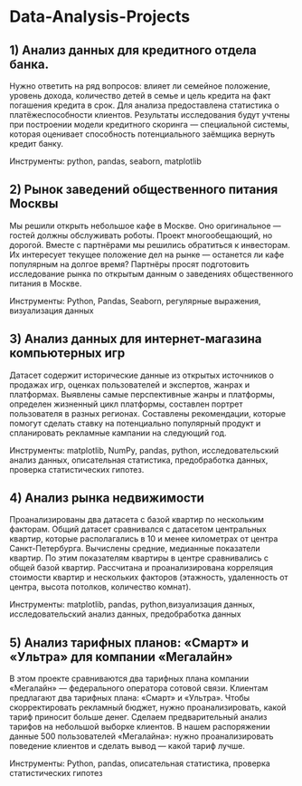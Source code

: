 # Data-Analysis-Projects

## 1) Анализ данных для кредитного отдела банка.   
Нужно ответить на ряд вопросов: влияет ли семейное положение, уровень дохода, количество детей в семье и цель кредита на факт погашения кредита в срок. Для анализа предоставлена статистика о платёжеспособности клиентов. Результаты исследования будут учтены при построении модели кредитного скоринга — специальной системы, которая оценивает способность потенциального заёмщика вернуть кредит банку.

Инструменты: python, pandas, seaborn, matplotlib


## 2) Рынок заведений общественного питания Москвы   
Мы решили открыть небольшое кафе в Москве. Оно оригинальное — гостей должны обслуживать роботы. Проект многообещающий, но дорогой. Вместе с партнёрами мы решились обратиться к инвесторам. Их интересует текущее положение дел на рынке — останется ли кафе популярным на долгое время? Партнёры просят подготовить исследование рынка по открытым данным о заведениях общественного питания в Москве.

Инструменты: Python, Pandas, Seaborn, регулярные выражения, визуализация данных


## 3) Анализ данных для интернет-магазина компьютерных игр   
Датасет содержит исторические данные из открытых источников о продажах игр, оценках пользователей и экспертов, жанрах и платформах.
Выявлены самые перспективные жанры и платформы, определен жизненный цикл платформы, составлен портрет пользователя в разных регионах. Составлены рекомендации, которые помогут сделать ставку на потенциально популярный продукт и спланировать рекламные кампании на следующий год.

Инструменты: matplotlib, NumPy, pandas, python, исследовательский анализ данных, описательная статистика, предобработка данных, проверка статистических гипотез.


## 4) Анализ рынка недвижимости   
Проанализированы два датасета с базой квартир по нескольким факторам. Общий датасет сравнивался с датасетом центральных квартир, которые располагались в 10 и менее километрах от центра Санкт-Петербурга. Вычислены средние, медианные показатели квартир. По этим показателям квартиры в центре сравнивались с общей базой квартир. Рассчитана и проанализирована корреляция стоимости квартир и нескольких факторов (этажность, удаленность от центра, высота потолков, количество комнат).

Инструменты: matplotlib, pandas, python,визуализация данных, исследовательский анализ данных, предобработка данных

## 5) Анализ тарифных планов: «Смарт» и «Ультра» для компании «Мегалайн»
В этом проекте сравниваются два тарифных плана компании «Мегалайн» — федерального оператора сотовой связи. Клиентам предлагают два тарифных плана: «Смарт» и «Ультра». Чтобы скорректировать рекламный бюджет, нужно проанализировать, какой тариф приносит больше денег. Сделаем предварительный анализ тарифов на небольшой выборке клиентов. В нашем распоряжении данные 500 пользователей «Мегалайна»: нужно проанализировать поведение клиентов и сделать вывод — какой тариф лучше.

Инструменты: Python, pandas, описательная статистика, проверка статистических гипотез


